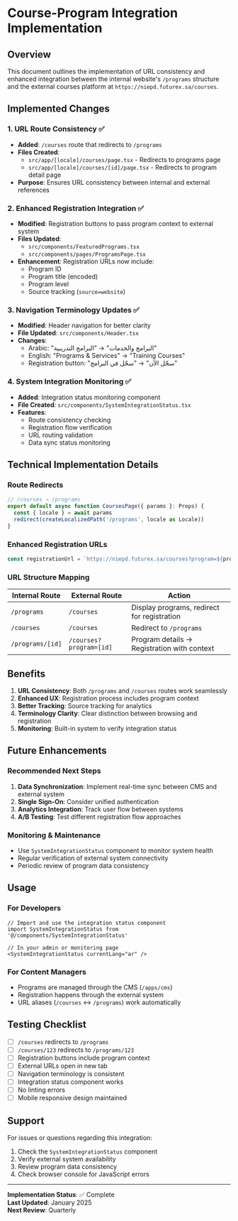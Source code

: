# Course-Program Integration Implementation

## Overview
This document outlines the implementation of URL consistency and enhanced integration between the internal website's `/programs` structure and the external courses platform at `https://niepd.futurex.sa/courses`.

## Implemented Changes

### 1. URL Route Consistency ✅
- **Added**: `/courses` route that redirects to `/programs`
- **Files Created**:
  - `src/app/[locale]/courses/page.tsx` - Redirects to programs page
  - `src/app/[locale]/courses/[id]/page.tsx` - Redirects to program detail page
- **Purpose**: Ensures URL consistency between internal and external references

### 2. Enhanced Registration Integration ✅
- **Modified**: Registration buttons to pass program context to external system
- **Files Updated**:
  - `src/components/FeaturedPrograms.tsx`
  - `src/components/pages/ProgramsPage.tsx`
- **Enhancement**: Registration URLs now include:
  - Program ID
  - Program title (encoded)
  - Program level
  - Source tracking (`source=website`)

### 3. Navigation Terminology Updates ✅
- **Modified**: Header navigation for better clarity
- **File Updated**: `src/components/Header.tsx`
- **Changes**:
  - Arabic: "البرامج والخدمات" → "البرامج التدريبية"
  - English: "Programs & Services" → "Training Courses"
  - Registration button: "سجّل الآن" → "سجّل في البرامج"

### 4. System Integration Monitoring ✅
- **Added**: Integration status monitoring component
- **File Created**: `src/components/SystemIntegrationStatus.tsx`
- **Features**:
  - Route consistency checking
  - Registration flow verification
  - URL routing validation
  - Data sync status monitoring

## Technical Implementation Details

### Route Redirects
```typescript
// /courses → /programs
export default async function CoursesPage({ params }: Props) {
  const { locale } = await params
  redirect(createLocalizedPath('/programs', locale as Locale))
}
```

### Enhanced Registration URLs
```typescript
const registrationUrl = `https://niepd.futurex.sa/courses?program=${program.id}&title=${encodeURIComponent(title)}&level=${program.level}&source=website`
```

### URL Structure Mapping
| Internal Route | External Route | Action |
|---------------|----------------|--------|
| `/programs` | `/courses` | Display programs, redirect for registration |
| `/courses` | `/courses` | Redirect to `/programs` |
| `/programs/[id]` | `/courses?program=[id]` | Program details → Registration with context |

## Benefits

1. **URL Consistency**: Both `/programs` and `/courses` routes work seamlessly
2. **Enhanced UX**: Registration process includes program context
3. **Better Tracking**: Source tracking for analytics
4. **Terminology Clarity**: Clear distinction between browsing and registration
5. **Monitoring**: Built-in system to verify integration status

## Future Enhancements

### Recommended Next Steps
1. **Data Synchronization**: Implement real-time sync between CMS and external system
2. **Single Sign-On**: Consider unified authentication
3. **Analytics Integration**: Track user flow between systems
4. **A/B Testing**: Test different registration flow approaches

### Monitoring & Maintenance
- Use `SystemIntegrationStatus` component to monitor system health
- Regular verification of external system connectivity
- Periodic review of program data consistency

## Usage

### For Developers
```tsx
// Import and use the integration status component
import SystemIntegrationStatus from '@/components/SystemIntegrationStatus'

// In your admin or monitoring page
<SystemIntegrationStatus currentLang="ar" />
```

### For Content Managers
- Programs are managed through the CMS (`/apps/cms`)
- Registration happens through the external system
- URL aliases (`/courses` ↔ `/programs`) work automatically

## Testing Checklist

- [ ] `/courses` redirects to `/programs`
- [ ] `/courses/123` redirects to `/programs/123`
- [ ] Registration buttons include program context
- [ ] External URLs open in new tab
- [ ] Navigation terminology is consistent
- [ ] Integration status component works
- [ ] No linting errors
- [ ] Mobile responsive design maintained

## Support

For issues or questions regarding this integration:
1. Check the `SystemIntegrationStatus` component
2. Verify external system availability
3. Review program data consistency
4. Check browser console for JavaScript errors

---

**Implementation Status**: ✅ Complete  
**Last Updated**: January 2025  
**Next Review**: Quarterly
